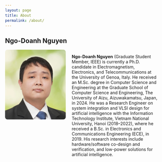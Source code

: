 ```yaml
---
layout: page
title: About
permalink: /about/
---
```


## Ngo-Doanh Nguyen
<div style="display: flex; align-items: flex-start;">
  <img src="author_doanh.jpg" alt="Ngo-Doanh Nguyen" style="width: 200px; margin-right: 20px; border-radius: 8px;">
  <p><strong>Ngo-Doanh Nguyen</strong> (Graduate Student Member, IEEE) is currently a Ph.D. candidate in Electromagnetism, Electronics, and Telecommunications at the University of Genoa, Italy. He received an M.Sc. degree in Computer Science and Engineering at the Graduate School of Computer Science and Engineering, The University of Aizu, Aizuwakamatsu, Japan, in 2024. He was a Research Engineer on system integration and VLSI design for artificial intelligence with the Information Technology Institute, Vietnam National University, Hanoi (2018–2022), where he received a B.Sc. in Electronics and Communications Engineering (ECE), in 2019. His research interests include hardware/software co-design and verification, and low-power solutions for artificial intelligence.</p>
</div>

